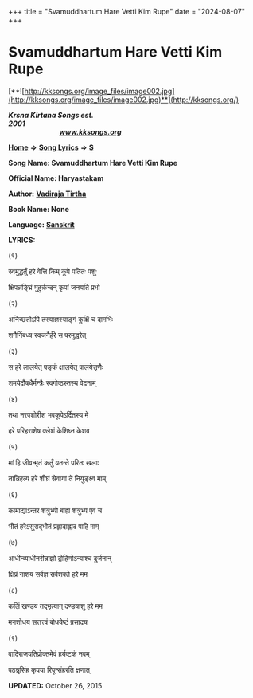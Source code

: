 +++
title = "Svamuddhartum Hare Vetti Kim Rupe"
date = "2024-08-07"
+++

# Svamuddhartum Hare Vetti Kim Rupe
[**![http://kksongs.org/image_files/image002.jpg](http://kksongs.org/image_files/image002.jpg)**](http://kksongs.org/)

**_Krsna Kirtana Songs est. 2001_**                                                                                                                                                 **_www.kksongs.org_**

[**Home**](http://kksongs.org/) **⇒** [**Song Lyrics**](http://kksongs.org/lyrics.html) **⇒** [**S**](http://kksongs.org/songs/song_s.html)

**Song Name: Svamuddhartum Hare Vetti Kim Rupe**

**Official Name: Haryastakam**

**Author:** [**Vadiraja Tirtha**](http://kksongs.org/authors/list/vadiraja_tirtha.html)

**Book Name: None**

**Language:** [**Sanskrit**](http://kksongs.org/language/list/sanskrit.html)

**LYRICS:**

(१)

स्वमुद्धर्तुं हरे वेत्ति किम् कूपे पतितः पशुः

क्षिपन्नङ्घ्रिं मुहुर्क्रन्दन् कृपां जनयति प्रभो

(२)

अनिच्छतोऽपि तस्याज्ञस्याङ्गं कुक्षिं च दामभिः 

शनैर्निबध्य स्वजनैर्हरे स परमुद्धरेत्

(३)

स हरे लालयेत् पङ्कं क्षालयेत् पालयेत्तृणैः 

शमयेदौषधैर्मन्त्रैः स्वगोष्ठस्तस्य वेदनाम्

(४)

तथा नरपशोरीश भवकूपेऽर्दितस्य मे 

हरे परिहराशेष क्लेशं केशिघ्न केशव

(५)

मां हि जीवन्मृतं कर्तुं यतन्ते परितः खलाः 

तान्निहत्य हरे शीघ्रं सेवायां ते नियुङ्क्ष्व माम्

(६)

कामाद्याऽन्तर शत्रुभ्यो बाह्य शत्रुभ्य एव च 

भीतं हरेऽसुराद्भीतं प्रह्लादाह्लाद पाहि माम्

(७)

आधीन्व्याधीनरीन्राज्ञो द्रोहिणोऽन्यांश्च दुर्जनान् 

क्षिप्रं नाशय सर्वज्ञ सर्वशक्ते हरे मम

(८)

कलिं खण्डय तद्भृत्यान् दण्डयाशु हरे मम 

मनशोधय सत्तत्त्वं बोधयेष्टं प्रसादय

(९) 

वादिराजयतिप्रोक्तमेवं हर्यष्टकं नवम् 

पठन्नृसिंह कृपया रिपून्संहरति क्षणात्

**UPDATED:** October 26, 2015